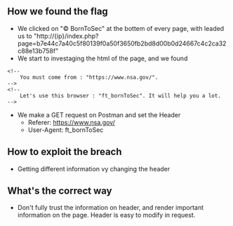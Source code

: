 ## How we found the flag
- We clicked on "© BornToSec" at the bottem of every page, with leaded us to "http://{ip}/index.php?page=b7e44c7a40c5f80139f0a50f3650fb2bd8d00b0d24667c4c2ca32c88e13b758f"
- We start to investaging the html of the page, and we found 
```
<!--
    You must come from : "https://www.nsa.gov/".
-->
<!--
    Let's use this browser : "ft_bornToSec". It will help you a lot.
-->
```
- We make a GET request on Postman and set the Header
    - Referer: https://www.nsa.gov/
    - User-Agent: ft_bornToSec

## How to exploit the breach
- Getting different information vy changing the header

## What's the correct way
- Don't fully trust the information on header, and render important information on the page. Header is easy to modify in request.